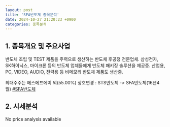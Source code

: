 ```yaml
---
layout: post
title: 'SFA반도체 종목분석'
date: 2024-10-27 21:20:23 +0900
categories: 종목분석
---
```


## 1. 종목개요 및 주요사업

반도체 조립 및 TEST 제품을 주력으로 생산하는 반도체 후공정 전문업체. 삼성전자, SK하이닉스, 마이크론 등의 반도체 업체들에게 반도체 패키징 솔루션을 제공중. 산업용, PC, VIDEO, AUDIO, 전력용 등 비메모리 반도체 제품도 생산중.

최대주주는 에스에프에이 외(55.00%) 상호변경 : STS반도체 -> SFA반도체(16년4월)
[#SFA반도체](#)

## 2. 시세분석

No price analysis available
